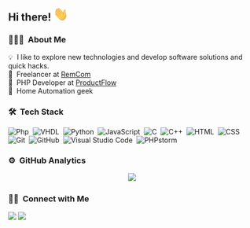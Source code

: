 <div>
<h2>Hi there! <img src="https://github.com/ABSphreak/ABSphreak/blob/master/gifs/Hi.gif" width="30px"></h2>
</div>

### 👨🏻‍💻 &nbsp;About Me

💡 &nbsp;I like to explore new technologies and develop software solutions and quick hacks.\
👷 &nbsp;Freelancer at [RemCom](https://www.remcom.dev)\
👷 &nbsp;PHP Developer at [ProductFlow](https://www.productflow.com)\
🏡 &nbsp;Home Automation geek

### 🛠 &nbsp;Tech Stack

![Php](https://img.shields.io/badge/-PHP-05122A?style=flat&logo=php)&nbsp;
![VHDL](https://img.shields.io/badge/-VHDL-05122A?style=flat&logo=vhdl)&nbsp;
![Python](https://img.shields.io/badge/-Python-05122A?style=flat&logo=python)&nbsp;
![JavaScript](https://img.shields.io/badge/-JavaScript-05122A?style=flat&logo=javascript)&nbsp;
![C](https://img.shields.io/badge/-C-05122A?style=flat&logo=C&logoColor=A8B9CC)&nbsp;
![C++](https://img.shields.io/badge/-C++-05122A?style=flat&logo=C%2B%2B&logoColor=00599C)&nbsp;
![HTML](https://img.shields.io/badge/-HTML-05122A?style=flat&logo=HTML5)&nbsp;
![CSS](https://img.shields.io/badge/-CSS-05122A?style=flat&logo=CSS3&logoColor=1572B6)&nbsp;
![Git](https://img.shields.io/badge/-Git-05122A?style=flat&logo=git)&nbsp;
![GitHub](https://img.shields.io/badge/-GitHub-05122A?style=flat&logo=github)&nbsp;
![Visual Studio Code](https://img.shields.io/badge/-Visual%20Studio%20Code-05122A?style=flat&logo=visual-studio-code&logoColor=007ACC)&nbsp;
![PHPstorm](https://img.shields.io/badge/-PHPstorm-05122A?style=flat&logo=phpstorm&logoColor=007ACC)&nbsp;

### ⚙️ &nbsp;GitHub Analytics

<p align="center">
<a href="https://github.com/remcom">
  <img height="180em" src="https://github-readme-stats-eight-theta.vercel.app/api?username=remcom&show_icons=true&theme=algolia&include_all_commits=true&count_private=true"/>
</a>
</p>

### 🤝🏻 &nbsp;Connect with Me

<p>
<a href="https://www.remcom.dev"><img src="https://img.shields.io/badge/-remcom.dev-3423A6?style=flat&logo=Google-Chrome&logoColor=white"/></a>
<a href="https://linkedin.com/in/remcovessen"><img src="https://img.shields.io/badge/-Remco-0077B5?style=flat&logo=Linkedin&logoColor=white"/></a>
</p>
